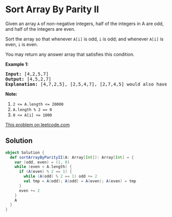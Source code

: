 # Sort Array By Parity II

<p>
Given an array <code>A</code>&nbsp;of non-negative integers, half of the
integers in A are odd, and half of the integers are even.
</p>

<p>
Sort the array so that whenever <code>A[i]</code> is odd, <code>i</code> is
odd; and whenever <code>A[i]</code> is even, <code>i</code> is even.
</p>

<p>You may return any answer array that satisfies this condition.</p>

<p><strong>Example 1:</strong></p>

<pre>
<strong>Input: </strong><span id="example-input-1-1">[4,2,5,7]</span>
<strong>Output: </strong><span id="example-output-1">[4,5,2,7]</span>
<strong>Explanation: </strong>[4,7,2,5], [2,5,4,7], [2,7,4,5] would also have been accepted.
</pre>

<p><strong>Note:</strong></p>

<ol>
<li><code>2 &lt;= A.length &lt;= 20000</code></li>
<li><code>A.length % 2 == 0</code></li>
<li><code>0 &lt;= A[i] &lt;= 1000</code></li>
</ol>

[This problem on leetcode.com](https://leetcode.com/problems/sort-array-by-parity-ii/)

## Solution

```scala
object Solution {
  def sortArrayByParityII(A: Array[Int]): Array[Int] = {
    var (odd, even) = (1, 0)
    while (even < A.length) {
      if (A(even) % 2 == 1) {
        while (A(odd) % 2 == 1) odd += 2
        val tmp = A(odd); A(odd) = A(even); A(even) = tmp
      }
      even += 2
    }
    A
  }
}
```
